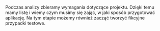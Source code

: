 Podczas analizy zbieramy wymagania dotyczące projektu. Dzięki temu mamy listę i wiemy czym musimy się zająć, w jaki sposób przygotować aplikację. Na tym etapie możemy również zacząć tworzyć fikcyjne przypadki testowe.
